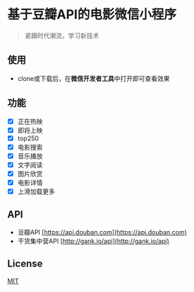 # 基于豆瓣API的电影微信小程序

> 紧跟时代潮流，学习新技术

## 使用

- clone或下载后，在**微信开发者工具**中打开即可查看效果

## 功能

- [x] 正在热映
- [x] 即将上映
- [x] top250
- [x] 电影搜索
- [x] 音乐播放
- [x] 文字阅读
- [x] 图片欣赏
- [X] 电影详情
- [X] 上滑加载更多

## API 

- 豆瓣API [https://api.douban.com](https://api.douban.com)
- 干货集中营API [http://gank.io/api](http://gank.io/api)

## License

[MIT](LICENSE)